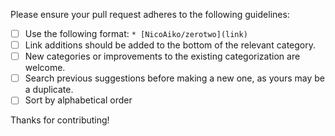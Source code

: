 Please ensure your pull request adheres to the following guidelines:

- [ ] Use the following format: `* [NicoAiko/zerotwo](link)`
- [ ] Link additions should be added to the bottom of the relevant category.
- [ ] New categories or improvements to the existing categorization are welcome.
- [ ] Search previous suggestions before making a new one, as yours may be a duplicate.
- [ ] Sort by alphabetical order

Thanks for contributing!
